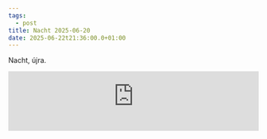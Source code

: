 ```yaml
---
tags:
  - post
title: Nacht 2025-06-20
date: 2025-06-22t21:36:00.0+01:00
---
```

Nacht, újra.

<iframe width="100%" height="120" src="https://player-widget.mixcloud.com/widget/iframe/?hide_cover=1&light=1&feed=%2Fwinterlightnl%2Fnacht-radio-show-20062025%2F" frameborder="0" allow="encrypted-media; fullscreen; autoplay; idle-detection; speaker-selection; web-share;" ></iframe>